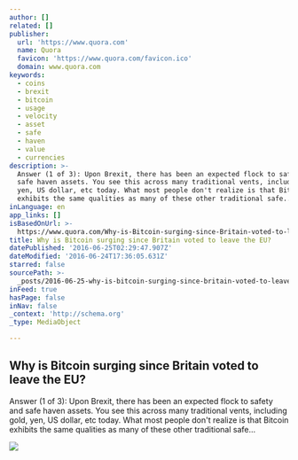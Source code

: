 ```yaml
---
author: []
related: []
publisher:
  url: 'https://www.quora.com'
  name: Quora
  favicon: 'https://www.quora.com/favicon.ico'
  domain: www.quora.com
keywords:
  - coins
  - brexit
  - bitcoin
  - usage
  - velocity
  - asset
  - safe
  - haven
  - value
  - currencies
description: >-
  Answer (1 of 3): Upon Brexit, there has been an expected flock to safety and
  safe haven assets. You see this across many traditional vents, including gold,
  yen, US dollar, etc today. What most people don't realize is that Bitcoin
  exhibits the same qualities as many of these other traditional safe...
inLanguage: en
app_links: []
isBasedOnUrl: >-
  https://www.quora.com/Why-is-Bitcoin-surging-since-Britain-voted-to-leave-the-EU
title: Why is Bitcoin surging since Britain voted to leave the EU?
datePublished: '2016-06-25T02:29:47.907Z'
dateModified: '2016-06-24T17:36:05.631Z'
starred: false
sourcePath: >-
  _posts/2016-06-25-why-is-bitcoin-surging-since-britain-voted-to-leave-the-eu.md
inFeed: true
hasPage: false
inNav: false
_context: 'http://schema.org'
_type: MediaObject

---
```

<article style=""><h1>Why is Bitcoin surging since Britain voted to leave the EU?</h1><p>Answer (1 of 3): Upon Brexit, there has been an expected flock to safety and safe haven assets. You see this across many traditional vents, including gold, yen, US dollar, etc today. What most people don't realize is that Bitcoin exhibits the same qualities as many of these other traditional safe...</p><img src="https://qsf.ec.quoracdn.net/-images.new_grid.fb_share_default.pnge6dde9cfa6e03c43.png" /></article>